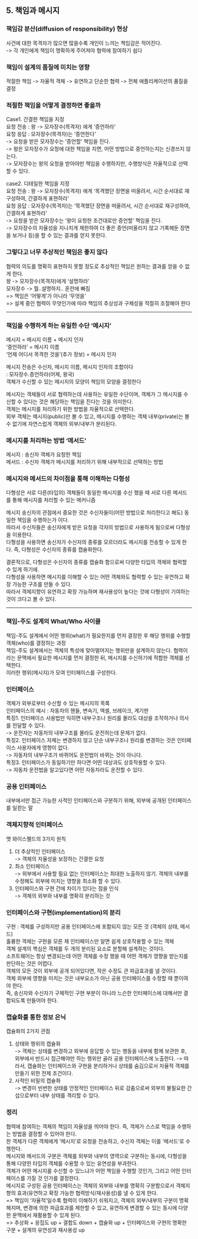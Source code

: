 ## 5. 책임과 메시지

### 책임감 분산(diffusion of responsibility) 현상
사건에 대한 목격자가 많으면 많을수록 개인이 느끼는 책임감은 적어진다.   
-> 각 개인에게 책임이 명확하게 주어져야 협력에 참여하기 쉽다

### 책임이 설계의 품질에 미치는 영향
적절한 책임 -> 자율적 객체 -> 유연하고 단순한 협력 -> 전체 애플리케이션의 품질을 결정

### 적절한 책임을 어떻게 결정하면 좋을까
Case1. 간결한 책임을 지정   
요청 전송 : 왕 -> 모자장수(목격자) 에게 ‘증언하라’   
요청 응답 : 모자장수(목격자)는 ‘증언한다’     
-> 요청을 받은 모자장수는 ‘증언할’ 책임을 진다.    
-> 왕은 모자장수가 요청에 대한 책임을 지면, 어떤 방법으로 증언하는지는 신경쓰지 않는다.   
-> 모자장수는 왕의 요청을 받아야만 책임을 수행하지만, 수행방식은 자율적으로 선택할 수 있다.   

case2. 디테일한 책임을 지정   
요청 전송 : 왕 -> 모자장수(목격자) 에게 ‘목격했던 장면을 떠올려서, 시간 순서대로 재구성하여, 간결하게 표현하라’   
요청 응답 : 모자장수(목격자)는 ‘목격했던 장면을 떠올려서, 시간 순서대로 재구성하여, 간결하게 표현하라’   
-> 요청을 받은 모자장수는 ‘왕이 요청한 조건대로만 증언할’ 책임을 진다.   
-> 모자장수의 자율성을 지나치게 제한하여 더 좋은 증언(떠올리지 않고 기록해둔 장면을 보거나 등)을 할 수 있는 결과를 얻지 못한다.

### 그렇다고 너무 추상적인 책임은 좋지 않다
협력의 의도를 명확히 표현하지 못할 정도로 추상적인 책임은 원하는 결과를 얻을 수 없게 한다.   
왕 -> 모자장수(목격자)에게 ‘설명하라’   
모자장수 -> 뭘..설명하지.. 혼란에 빠짐   
=> 책임은 ‘어떻게’가 아니라 ‘무엇을’   
=> 설계 중인 협력이 무엇인가에 따라 책임의 추상성과 구체성을 적절히 조절해야 한다

- - -
### 책임을 수행하게 하는 유일한 수단 ‘메시지’
메시지 = 메시지 이름 + 메시지 인자   
‘증언하라’ = 메시지 이름   
‘언제 어디서 목격한 것을’(추가 정보) = 메시지 인자   
   
메시지 전송은 수신자, 메시지 이름, 메시지 인자의 조합이다    
: 모자장수.증언하라(어제, 왕국)    
객체가 수신할 수 있는 메시지의 모양이 책임의 모양을 결정한다   
   
메시지는 객체들이 서로 협력하는데 사용하는 유일한 수단이며, 객체가 그 메시지를 수신할 수 있다는 것은 해당하는 책임을 진다는 것을 의미한다.   
객체는 메시지를 처리하기 위한 방법을 자율적으로 선택한다.   
외부 객체는 메시지(public)만 볼 수 있고, 메시지를 수행하는 객체 내부(private)는 볼 수 없기에 자연스럽게 객체의 외부/내부가 분리된다.   

### 메시지를 처리하는 방법 ‘메서드’
메시지 : 송신자 객체가 요청한 책임   
메서드 : 수신자 객체가 메시지를 처리하기 위해 내부적으로 선택하는 방법

### 메시지와 메서드의 차이점을 통해 이해하는 다형성
다형성은 서로 다른(타입의) 객체들이 동일한 메시지를 수신 했을 때 서로 다른 메서드를 통해 메시지를 처리할 수 있는 메커니즘   
   
메시지 송신자의 관점에서 중요한 것은 수신자들이(어떤 방법으로 처리한다고 해도) 동일한 책임을 수행하는가 이다.   
따라서 수신자들은 송신자에게 받은 요청을 각자의 방법으로 사용하게 됨으로써 다형성을 이용한다.   
다형성을 사용하면 송신자가 수신자의 종류를 모르더라도 메시지를 전송할 수 있게 한다. 즉, 다형성은 수신자의 종류를 캡슐화한다.   
   
결론적으로, 다형성은 수신자의 종류를 캡슐화 함으로써 다양한 타입의 객체와 협력할 수 있게 하기에.  
다형성을 사용하면 메시지를 이해할 수 있는 어떤 객체와도 협력할 수 있는 유연하고 확장 가능한 구조를 만들 수 있다.   
따라서 객체지향이 유연하고 확장 가능하며 재사용성이 높다는 것에 다형성이 기여하는 것이 크다고 볼 수 있다.

- - -
### 책임-주도 설계의 What/Who 사이클
책임-주도 설계에서 어떤 행위(what)가 필요한지를 먼저 결정한 후 해당 행위를 수행할 객체(who)를 결정하는 과정   
책임-주도 설계에서는 객체의 특성에 맞아떨어지는 행위만을 설계하지 않는다. 협력이라는 문맥에서 필요한 메시지를 먼저 결정한 뒤, 메시지를 수신하기에 적합한 객체를 선택한다.   
이러한 행위(메시지)가 모여 인터페이스를 구성한다.

### 인터페이스
객체가 외부로부터 수신할 수 있는 메시지의 목록   
인터페이스의 예시 : 자동차의 핸들, 변속기, 엑셀, 브레이크, 계기판   
특징1. 인터페이스 사용법만 익히면 내부구조나 원리를 몰라도 대상을 조작하거나 의사를 전달할 수 있다.   
-> 운전자는 자동차의 내부구조를 몰라도 운전하는데 문제가 없다.   
특징2. 인터페이스 자체는 변경하지 않고 단순 내부구조나 원리를 변경하는 것은 인터페이스 사용자에게 영향이 없다.   
-> 자동차의 내부구조가 바뀌어도 운전법이 바뀌는 것이 아니다.   
특징3. 인터페이스가 동일하기만 하다면 어떤 대상과도 상호작용할 수 있다.   
-> 자동차 운전법을 알고있다면 어떤 자동차라도 운전할 수 있다.

### 공용 인터페이스
내부에서만 접근 가능한 사적인 인터페이스와 구분하기 위해, 외부에 공개된 인터페이스를 일컫는 말

### 객체지향적 인터페이스
맷 와이스펠드의 3가지 원칙   
1. 더 추상적인 인터페이스   
-> 객체의 자율성을 보장하는 간결한 요청   
2. 최소 인터페이스   
-> 외부에서 사용할 필요 없는 인터페이스는 최대한 노출하지 않기. 객체의 내부를 수정해도 외부에 미치는 영향을 최소화 할 수 있다.   
3. 인터페이스와 구현 간에 차이가 있다는 점을 인식   
-> 객체의 외부와 내부를 명확히 분리하는 것

### 인터페이스와 구현(implementation)의 분리
구현 : 객체를 구성하지만 공용 인터페이스에 포함되지 않는 모든 것 (객체의 상태, 메서드)   
훌륭한 객체는 구현을 모른 채 인터페이스만 알면 쉽게 상호작용할 수 있는 객체   
객체 설계의 핵심은 객체를 두 개의 분리된 요소로 분할해 설계하는 것이다.   
소프트웨어는 항상 변경되는데 어떤 객체를 수정 했을 때 어떤 객체가 영향을 받는지를 판단하는 것은 어렵다.   
객체의 모든 것이 외부에 공개 되어있다면, 작은 수정도 큰 파급효과를 낼 것이다.   
객체 외부에 영향을 미치는 것은 내부요소가 아닌 공용 인터페이스를 수정할 때 뿐이여야 한다.   
즉, 송신자와 수신자가 구체적인 구현 부분이 아니라 느슨한 인터페이스에 대해서만 결합되도록 만들어야 한다.

### 캡슐화를 통한 정보 은닉
캡슐화의 2가지 관점   
1. 상태와 행위의 캡슐화   
-> 객체는 상태를 변경하고 외부에 응답할 수 있는 행동을 내부에 함께 보관한 후, 외부에서 반드시 접근해야만 하는 행위만 골라 공용 인터페이스에 노출한다. -> 따라서, 캡슐화는 인터페이스와 구현을 분리하거나 상태를 숨김으로서 자율적 객체를 만들기 위한 전제 조건이다.   
2. 사적인 비밀의 캡슐화   
-> 변경이 빈번한 상태를 안정적인 인터페이스 뒤로 감춤으로써 외부의 불필요한 간섭으로부터 내부 상태를 격리할 수 있다.

### 정리
협력에 참여하는 객체의 책임이 자율성을 띄어야 한다. 즉, 객체가 스스로 책임을 수행하는 방법을 결정할 수 있어야 한다.   
한 객체가 다른 객체에게 ‘메시지’로 요청을 전송하고, 수신자 객체는 이를 ‘메서드’로 수행한다.   
메시지와 메서드의 구분은 객체를 외부와 내부의 영역으로 구분하는 동시에, 다형성을 통해 다양한 타입의 객체를 수용할 수 있는 유연성을 부과한다.   
객체가 어떤 메시지를 수신할 수 있느냐가 어떤 책임을 수행할 것인가, 그리고 어떤 인터페이스를 가질 것 인가를 결정한다.   
메시지로 구성된 공용 인터페이스는 객체의 외부와 내부를 명확히 구분함으로서 객체지향의 효과(유연하고 확장 가능한 협력방식/재사용성)를 낼 수 있게 한다.   
=> 책임이 ‘자율적’일수록 협력이 이해하기 쉬워지고, 객체의 외부/내부의 구분이 명확해지며, 변경에 의한 파급효과를 제한할 수 있고, 유연하게 변경할 수 있는 동시에 다양한 문맥에서 재활용할 수 있게 된다.   
=> 추상화 + 응집도 up + 결합도 down + 캡슐화 up + 인터페이스와 구현의 명확한 구분 + 설계의 유연성과 재사용성 up
